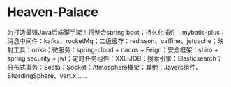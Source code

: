 # Heaven-Palace
为打造最强Java后端脚手架！将整合spring boot；持久化插件：mybatis-plus；消息中间件：kafka、rocketMq；二级缓存：redisson、caffine、jetcache；映射工具：orika；微服务：spring-cloud + nacos + Feign；安全框架：shiro + spring security + jwt；定时任务组件：XXL-JOB；搜索引擎：Elasticsearch；分布式事务：Seata；Socket：Atmosphere框架；其他：Javers组件、ShardingSphere、vert.x......
